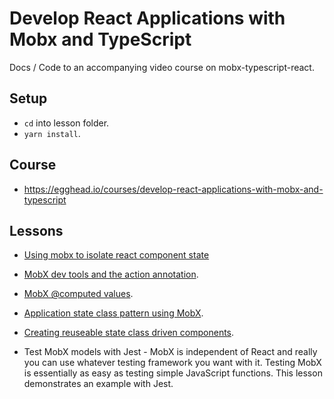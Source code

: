 # Develop React Applications with Mobx and TypeScript

Docs / Code to an accompanying video course on mobx-typescript-react.

## Setup 

* `cd` into lesson folder.
* `yarn install`.

## Course 
* https://egghead.io/courses/develop-react-applications-with-mobx-and-typescript

## Lessons

* [Using mobx to isolate react component state](https://egghead.io/lessons/react-using-mobx-to-isolate-a-react-component-state)

* [MobX dev tools and the action annotation](https://egghead.io/lessons/egghead-mobx-dev-tools-and-action).

* [MobX @computed values](https://egghead.io/lessons/react-mobx-computed-properties).

* [Application state class pattern using MobX](https://egghead.io/lessons/react-maintainable-application-state-class-pattern-using-mobx). 

* [Creating reuseable state class driven components](https://egghead.io/lessons/react-creating-reusable-state-class-driven-components).

* Test MobX models with Jest - MobX is independent of React and really you can use whatever testing framework you want with it. Testing MobX is essentially as easy as testing simple JavaScript functions. This lesson demonstrates an example with Jest.
 
